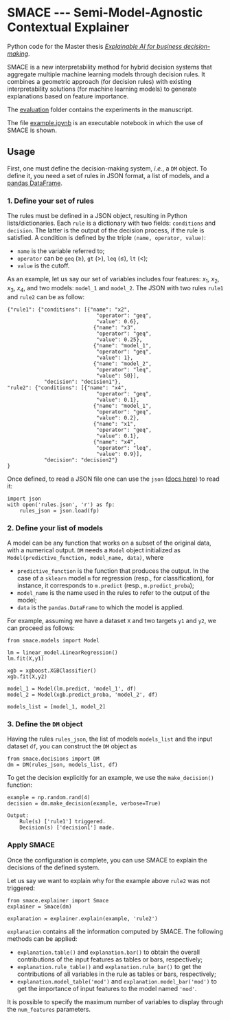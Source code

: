 # SMACE --- Semi-Model-Agnostic Contextual Explainer
Python code for the Master thesis [*Explainable AI for business decision-making*](https://webthesis.biblio.polito.it/19854/).

SMACE is a new interpretability method for hybrid decision systems that aggregate multiple machine learning models through decision rules.
It combines a geometric approach (for decision rules) with existing interpretability solutions (for machine learning models) to generate explanations based on feature importance.

The [evaluation](https://github.com/gianluigilopardo/smace/tree/main/evaluation) folder contains the experiments in the manuscript.

The file [example.ipynb](https://github.com/gianluigilopardo/smace/blob/main/example.ipynb "example.ipynb") is an executable notebook in which the use of SMACE is shown.

## Usage
First, one must define the decision-making system, *i.e.*, a ```DM``` object.
To define it, you need a set of rules in JSON format, a list of models, and a [pandas DataFrame](https://pandas.pydata.org/docs/reference/api/pandas.DataFrame.html).

### 1. Define your set of rules 
The rules must be defined in a JSON object, resulting in Python lists/dictionaries.
Each ```rule``` is a dictionary with two fields: ```conditions``` and ```decision```.
The latter is the output of the decision process, if the rule is satisfied.
A condition is defined by the triple ```(name, operator, value)```:
* ```name``` is the variable referred to;
* ```operator``` can be ```geq``` ($\geq$), ```gt``` ($>$), ```leq``` ($\leq$), ```lt``` ($<$);
* ```value``` is the cutoff.

As an example, let us say our set of variables includes four features: $x_1$, $x_2$, $x_3$, $x_4$, and two models: ```model_1``` and ```model_2```.
The JSON with two rules ```rule1``` and ```rule2``` can be as follow:
```
{"rule1": {"conditions": [{"name": "x2",
                             "operator": "geq",
                             "value": 0.6},
                            {"name": "x3",
                             "operator": "geq",
                             "value": 0.25},
                            {"name": "model_1",
                             "operator": "geq",
                             "value": 1},
                            {"name": "model_2",
                             "operator": "leq",
                             "value": 50}],
            "decision": "decision1"},
"rule2": {"conditions": [{"name": "x4",
                             "operator": "geq",
                             "value": 0.1},
                            {"name": "model_1",
                             "operator": "geq",
                             "value": 0.2},
                            {"name": "x1",
                             "operator": "geq",
                             "value": 0.1},
                            {"name": "x4",
                             "operator": "leq",
                             "value": 0.9}],
            "decision": "decision2"}
}
```
Once defined, to read a JSON file one can use the ```json``` ([docs here](
https://docs.python.org/3/library/json.html)) to read it:
```
import json
with open('rules.json', 'r') as fp:
    rules_json = json.load(fp)
```

### 2. Define your list of models 
A model can be any function that works on a subset of the original data, with a numerical output. ```DM``` needs a ```Model``` object initialized as ```Model(predictive_function, model_name, data)```, where
* ```predictive_function``` is the function that produces the output. In the case of a ```sklearn``` model ```m``` for regression (resp., for classification), for instance, it corresponds to ```m.predict``` (resp., ```m.predict_proba```);
* ```model_name``` is the name used in the rules to refer to the output of the model;
* ```data``` is the ```pandas.DataFrame``` to which the model is applied.

For example, assuming we have a dataset ```X``` and two targets ```y1``` and ```y2```, we can proceed as follows:
```
from smace.models import Model

lm = linear_model.LinearRegression()
lm.fit(X,y1)

xgb = xgboost.XGBClassifier()
xgb.fit(X,y2)

model_1 = Model(lm.predict, 'model_1', df)
model_2 = Model(xgb.predict_proba, 'model_2', df)

models_list = [model_1, model_2]
```

### 3. Define the ```DM``` object
Having the rules ```rules_json```, the list of models ```models_list``` and the input dataset ```df```, you can construct the ```DM``` object as
```
from smace.decisions import DM
dm = DM(rules_json, models_list, df)
```
To get the decision explicitly for an example, we use the ```make_decision()``` function:
```
example = np.random.rand(4)
decision = dm.make_decision(example, verbose=True)
```
```
Output:
	Rule(s) ['rule1'] triggered.
	Decision(s) ['decision1'] made.
```

### Apply SMACE
Once the configuration is complete, you can use SMACE to explain the decisions of the defined system.

Let us say we want to explain why for the example above ```rule2``` was not triggered:
```
from smace.explainer import Smace
explainer = Smace(dm)

explanation = explainer.explain(example, 'rule2')
```
```explanation``` contains all the information computed by SMACE. The following methods can be applied:
* ```explanation.table()``` and ```explanation.bar()```  to obtain the overall contributions of the input features as tables or bars, respectively;
* ```explanation.rule_table()``` and ```explanation.rule_bar()```  to get the contributions of all variables in the rule as tables or bars, respectively;
* ```explanation.model_table('mod')``` and ```explanation.model_bar('mod')``` to get the importance of input features to the model named ```'mod'```.

It is possible to specify the maximum number of variables to display through the ```num_features``` parameters.
